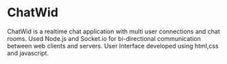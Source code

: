 # ChatWid
ChatWid is a realtime chat application with multi user connections and chat rooms. Used Node.js and Socket.io for bi-directional communication between web clients and servers. 
User Interface developed using html,css and javascript.


